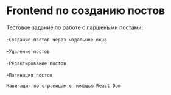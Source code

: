 # Frontend по созданию постов

Тестовое задание по работе с паршеными постами:

-`Создание постов через модальное окно`

-`Удаление постов`

-`Редактирование постов`

-`Пагинация постов`

`Навигация по страницам с помощью React Dom`
